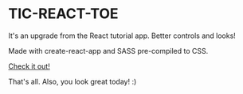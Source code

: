 # TIC-REACT-TOE
It's an upgrade from the React tutorial app. Better controls and looks!

Made with create-react-app and SASS pre-compiled to CSS.

[Check it out!](https://alisson.dev/tic-react-toe)



That's all. Also, you look great today! :)
